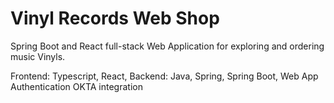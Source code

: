 # Vinyl Records Web Shop

Spring Boot and React full-stack Web Application for exploring and ordering music Vinyls.

Frontend: Typescript, React,
Backend: Java, Spring, Spring Boot,
Web App Authentication OKTA integration
